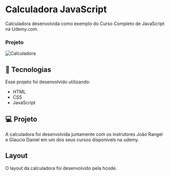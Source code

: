 # Calculadora JavaScript

Calculadora desenvolvida como exemplo do Curso Completo de JavaScript na Udemy.com.

### Projeto
![Calculadora](https://firebasestorage.googleapis.com/v0/b/hcode-com-br.appspot.com/o/calculadora-hcode.jpg?alt=media&token=5406aa3f-b965-401c-9b4e-654609c78b33)


## 🚀 Tecnologias

Esse projeto foi desenvolvido utilizando:
- HTML
- CSS
- JavaScript


## 💻 Projeto

A calculadora foi desenvolvida juntamente com os instrutores João Rangel e Glaucio Daniel em um dos seus cursos disponívels na udemy. 

## Layout

O layout da calculadora foi desenvolvido pela hcode.
